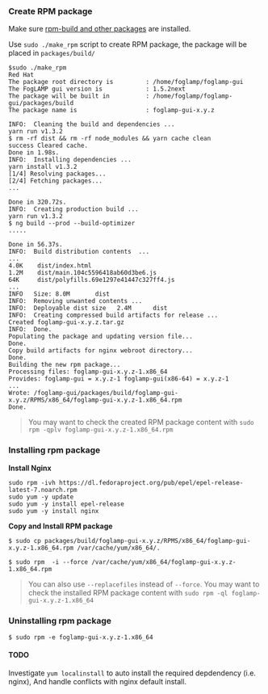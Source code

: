 
### Create RPM package

Make sure [rpm-build and other packages](https://rpm-packaging-guide.github.io/#prerequisites) are installed.

Use `sudo ./make_rpm` script to create RPM package, the package will be placed in `packages/build/`

```
$sudo ./make_rpm
Red Hat
The package root directory is         : /home/foglamp/foglamp-gui
The FogLAMP gui version is            : 1.5.2next
The package will be built in          : /home/foglamp/foglamp-gui/packages/build
The package name is                   : foglamp-gui-x.y.z

INFO:  Cleaning the build and dependencies ...
yarn run v1.3.2
$ rm -rf dist && rm -rf node_modules && yarn cache clean
success Cleared cache.
Done in 1.98s.
INFO:  Installing dependencies ...
yarn install v1.3.2
[1/4] Resolving packages...
[2/4] Fetching packages...
...

Done in 320.72s.
INFO:  Creating production build ...
yarn run v1.3.2
$ ng build --prod --build-optimizer
.....

Done in 56.37s.
INFO:  Build distribution contents  ...
...
4.0K    dist/index.html
1.2M    dist/main.104c5596418ab60d3be6.js
64K     dist/polyfills.69e1297e41447c327ff4.js
...
INFO   Size: 8.0M       dist
INFO:  Removing unwanted contents ...
INFO:  Deployable dist size   2.4M      dist
INFO:  Creating compressed build artifacts for release ...
Created foglamp-gui-x.y.z.tar.gz
INFO:  Done.
Populating the package and updating version file...
Done.
Copy build artifacts for nginx webroot directory...
Done.
Building the new rpm package...
Processing files: foglamp-gui-x.y.z-1.x86_64
Provides: foglamp-gui = x.y.z-1 foglamp-gui(x86-64) = x.y.z-1
...
Wrote: /foglamp-gui/packages/build/foglamp-gui-x.y.z/RPMS/x86_64/foglamp-gui-x.y.z-1.x86_64.rpm
Done.

```

> You may want to check the created RPM package content with `sudo rpm -qplv foglamp-gui-x.y.z-1.x86_64.rpm`


### Installing rpm package

**Install Nginx**

```
sudo rpm -ivh https://dl.fedoraproject.org/pub/epel/epel-release-latest-7.noarch.rpm
sudo yum -y update
sudo yum -y install epel-release
sudo yum -y install nginx
```

**Copy and Install RPM package**

```
$ sudo cp packages/build/foglamp-gui-x.y.z/RPMS/x86_64/foglamp-gui-x.y.z-1.x86_64.rpm /var/cache/yum/x86_64/.

$ sudo rpm  -i --force /var/cache/yum/x86_64/foglamp-gui-x.y.z-1.x86_64.rpm
```

> You can also use `--replacefiles` instead of `--force`. You may want to check the installed RPM package content with `sudo rpm -ql foglamp-gui-x.y.z-1.x86_64`

### Uninstalling rpm package

```
$ sudo rpm -e foglamp-gui-x.y.z-1.x86_64
```

#### TODO

Investigate `yum localinstall` to auto install the required depdendency (i.e. nginx), And handle conflicts with nginx default install.
